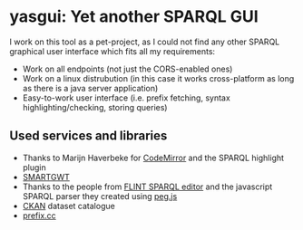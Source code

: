 yasgui: Yet another SPARQL GUI
======

I work on this tool as a pet-project, as I could not find any other SPARQL graphical user interface which fits all my requirements:
* Work on all endpoints (not just the CORS-enabled ones)
* Work on a linux distrubution (in this case it works cross-platform as long as there is a java server application)
* Easy-to-work user interface (i.e. prefix fetching, syntax highlighting/checking, storing queries)

Used services and libraries
-------
 * Thanks to Marijn Haverbeke for [CodeMirror][1] and the SPARQL highlight plugin
 * [SMARTGWT][2]
 * Thanks to the people from [FLINT SPARQL editor][3] and the javascript SPARQL parser they created using [peg.js][4]
 * [CKAN][5] dataset catalogue
 * [prefix.cc][6]





  [1]: http://codemirror.net/
  [2]: http://codemirror.net/
  [3]: https://github.com/TSO-Openup/FlintSparqlEditor
  [4]: http://pegjs.majda.cz/
  [5]: http://thedatahub.org/
  [6]: http://prefix.cc